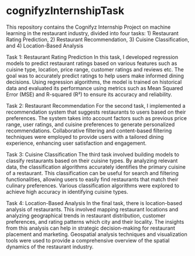 # cognifyzInternshipTask
This repository contains the Cognifyz Internship Project on machine learning in the restaurant industry, divided into four tasks: 1) Restaurant Rating Prediction, 2) Restaurant Recommendation, 3) Cuisine Classification, and 4) Location-Based Analysis

Task 1: Restaurant Rating Prediction
In this task, I developed regression models to predict restaurant ratings based on various features such as cuisine type, location, price range, customer ratings and reviews etc. The goal was to accurately predict ratings to help users make informed dining decisions. Using regression algorithms, the model is trained on historical data and evaluated its performance using metrics such as Mean Squared Error (MSE) and R-squared (R²) to ensure its accuracy and reliability.

Task 2: Restaurant Recommendation
For the second task, I implemented a recommendation system that suggests restaurants to users based on their preferences. The system takes into account factors such as previous price range, user ratings, and cuisine preferences to generate personalized recommendations. Collaborative filtering and content-based filtering techniques were employed to provide users with a tailored dining experience, enhancing user satisfaction and engagement.

Task 3: Cuisine Classification
The third task involved building models to classify restaurants based on their cuisine types. By analyzing relevant data, the classification algorithms accurately identifies the primary cuisine of a restaurant. This classification can be useful for search and filtering functionalities, allowing users to easily find restaurants that match their culinary preferences. Various classification algorithms were explored to achieve high accuracy in identifying cuisine types.

Task 4: Location-Based Analysis
In the final task, there is location-based analysis of restaurants. This involved mapping restaurant locations and analyzing geographical trends in restaurant distribution, customer preferences, and rating patterns which city and their locality. The insights from this analysis can help in strategic decision-making for restaurant placement and marketing. Geospatial analysis techniques and visualization tools were used to provide a comprehensive overview of the spatial dynamics of the restaurant industry.
